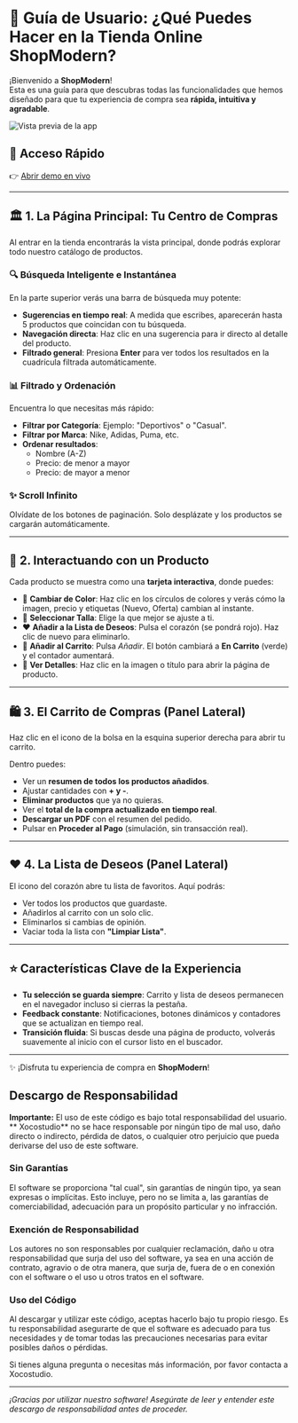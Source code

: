 # 📖 Guía de Usuario: ¿Qué Puedes Hacer en la Tienda Online **ShopModern**?

¡Bienvenido a **ShopModern**!  
Esta es una guía para que descubras todas las funcionalidades que hemos diseñado para que tu experiencia de compra sea **rápida, intuitiva y agradable**.

![Vista previa de la app](https://xococode.github.io/XocoShop/CapturaXocoshop.JPG)


## 🚀 Acceso Rápido
👉 [Abrir demo en vivo](https://xococode.github.io/XocoShop/)

---

## 🏛️ 1. La Página Principal: Tu Centro de Compras
Al entrar en la tienda encontrarás la vista principal, donde podrás explorar todo nuestro catálogo de productos.  

### 🔍 Búsqueda Inteligente e Instantánea
En la parte superior verás una barra de búsqueda muy potente:
- **Sugerencias en tiempo real**: A medida que escribes, aparecerán hasta 5 productos que coincidan con tu búsqueda.  
- **Navegación directa**: Haz clic en una sugerencia para ir directo al detalle del producto.  
- **Filtrado general**: Presiona **Enter** para ver todos los resultados en la cuadrícula filtrada automáticamente.  

### 📊 Filtrado y Ordenación
Encuentra lo que necesitas más rápido:
- **Filtrar por Categoría**: Ejemplo: "Deportivos" o "Casual".  
- **Filtrar por Marca**: Nike, Adidas, Puma, etc.  
- **Ordenar resultados**:
  - Nombre (A-Z)  
  - Precio: de menor a mayor  
  - Precio: de mayor a menor  

### ✨ Scroll Infinito
Olvídate de los botones de paginación. Solo desplázate y los productos se cargarán automáticamente.

---

## 👟 2. Interactuando con un Producto
Cada producto se muestra como una **tarjeta interactiva**, donde puedes:

- 🎨 **Cambiar de Color**: Haz clic en los círculos de colores y verás cómo la imagen, precio y etiquetas (Nuevo, Oferta) cambian al instante.  
- 📏 **Seleccionar Talla**: Elige la que mejor se ajuste a ti.  
- ❤️ **Añadir a la Lista de Deseos**: Pulsa el corazón (se pondrá rojo). Haz clic de nuevo para eliminarlo.  
- 🛒 **Añadir al Carrito**: Pulsa *Añadir*. El botón cambiará a **En Carrito** (verde) y el contador aumentará.  
- 📄 **Ver Detalles**: Haz clic en la imagen o título para abrir la página de producto.  

---

## 🛍️ 3. El Carrito de Compras (Panel Lateral)
Haz clic en el icono de la bolsa en la esquina superior derecha para abrir tu carrito.  

Dentro puedes:
- Ver un **resumen de todos los productos añadidos**.  
- Ajustar cantidades con **+ y -**.  
- **Eliminar productos** que ya no quieras.  
- Ver el **total de la compra actualizado en tiempo real**.  
- **Descargar un PDF** con el resumen del pedido.  
- Pulsar en **Proceder al Pago** (simulación, sin transacción real).  

---

## ❤️ 4. La Lista de Deseos (Panel Lateral)
El icono del corazón abre tu lista de favoritos. Aquí podrás:  
- Ver todos los productos que guardaste.  
- Añadirlos al carrito con un solo clic.  
- Eliminarlos si cambias de opinión.  
- Vaciar toda la lista con **"Limpiar Lista"**.  

---

## ⭐ Características Clave de la Experiencia

- **Tu selección se guarda siempre**: Carrito y lista de deseos permanecen en el navegador incluso si cierras la pestaña.  
- **Feedback constante**: Notificaciones, botones dinámicos y contadores que se actualizan en tiempo real.  
- **Transición fluida**: Si buscas desde una página de producto, volverás suavemente al inicio con el cursor listo en el buscador.  

---
✨ ¡Disfruta tu experiencia de compra en **ShopModern**!


## Descargo de Responsabilidad

**Importante:** El uso de este código es bajo total responsabilidad del usuario. ** Xocostudio** no se hace responsable por ningún tipo de mal uso, daño directo o indirecto, pérdida de datos, o cualquier otro perjuicio que pueda derivarse del uso de este software.

### Sin Garantías

El software se proporciona "tal cual", sin garantías de ningún tipo, ya sean expresas o implícitas. Esto incluye, pero no se limita a, las garantías de comerciabilidad, adecuación para un propósito particular y no infracción.

### Exención de Responsabilidad

Los autores no son responsables por cualquier reclamación, daño u otra responsabilidad que surja del uso del software, ya sea en una acción de contrato, agravio o de otra manera, que surja de, fuera de o en conexión con el software o el uso u otros tratos en el software.

### Uso del Código

Al descargar y utilizar este código, aceptas hacerlo bajo tu propio riesgo. Es tu responsabilidad asegurarte de que el software es adecuado para tus necesidades y de tomar todas las precauciones necesarias para evitar posibles daños o pérdidas.



Si tienes alguna pregunta o necesitas más información, por favor contacta a Xocostudio.

---

*¡Gracias por utilizar nuestro software! Asegúrate de leer y entender este descargo de responsabilidad antes de proceder.*

